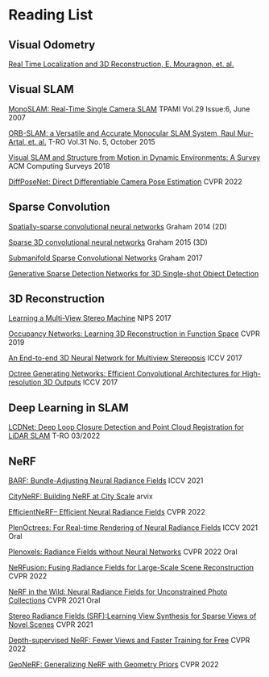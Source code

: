 # Reading List

## Visual Odometry
[Real Time Localization and 3D Reconstruction, E. Mouragnon, et. al.](https://ieeexplore.ieee.org/document/1640781)

## Visual SLAM
[MonoSLAM: Real-Time Single Camera SLAM](https://ieeexplore.ieee.org/document/4160954) TPAMI Vol.29 Issue:6, June 2007

[ORB-SLAM: a Versatile and Accurate Monocular SLAM System, Raul Mur-Artal, et. al.](https://arxiv.org/pdf/1502.00956.pdf) T-RO Vol.31 No. 5, October 2015

[Visual SLAM and Structure from Motion in Dynamic Environments: A Survey](https://dl.acm.org/doi/abs/10.1145/3177853?casa_token=3OREdW945wcAAAAA:519kF8wQPDYTl7jQ2H297p84pd1aD_drPB-trMpH0c0cHWMGiCp9PpwLIfW99rf0jpclWRhDKiT4) ACM Computing Surveys 2018

[DiffPoseNet: Direct Differentiable Camera Pose Estimation](https://prg.cs.umd.edu/DiffPoseNet) CVPR 2022

## Sparse Convolution
[Spatially-sparse convolutional neural networks](https://arxiv.org/pdf/1409.6070.pdf) Graham 2014 (2D)

[Sparse 3D convolutional neural networks](https://arxiv.org/pdf/1505.02890.pdf) Graham 2015 (3D)

[Submanifold Sparse Convolutional Networks](https://arxiv.org/pdf/1706.01307.pdf) Graham 2017

[Generative Sparse Detection Networks for 3D Single-shot Object Detection](https://arxiv.org/pdf/2006.12356.pdf)

## 3D Reconstruction
[Learning a Multi-View Stereo Machine](https://proceedings.neurips.cc/paper/2017/file/9c838d2e45b2ad1094d42f4ef36764f6-Paper.pdf) NIPS 2017

[Occupancy Networks: Learning 3D Reconstruction in Function Space](https://openaccess.thecvf.com/content_CVPR_2019/papers/Mescheder_Occupancy_Networks_Learning_3D_Reconstruction_in_Function_Space_CVPR_2019_paper.pdf) CVPR 2019

[An End-to-end 3D Neural Network for Multiview Stereopsis](https://arxiv.org/pdf/1708.01749.pdf) ICCV 2017

[Octree Generating Networks: Efficient Convolutional Architectures for High-resolution 3D Outputs](https://openaccess.thecvf.com/content_ICCV_2017/papers/Tatarchenko_Octree_Generating_Networks_ICCV_2017_paper.pdf) ICCV 2017

## Deep Learning in SLAM
[LCDNet: Deep Loop Closure Detection and Point Cloud Registration for LiDAR SLAM](https://arxiv.org/abs/2103.05056) T-RO 03/2022

## NeRF
[BARF: Bundle-Adjusting Neural Radiance Fields](https://chenhsuanlin.bitbucket.io/bundle-adjusting-NeRF/paper.pdf) ICCV 2021

[CityNeRF: Building NeRF at City Scale](https://arxiv.org/abs/2112.05504) arvix 

[EfficientNeRF– Efficient Neural Radiance Fields](https://arxiv.org/abs/2206.00878) CVPR 2022

[PlenOctrees: For Real-time Rendering of Neural Radiance Fields](https://alexyu.net/plenoctrees/) ICCV 2021 Oral

[Plenoxels: Radiance Fields without Neural Networks](https://alexyu.net/plenoxels/) CVPR 2022 Oral

[NeRFusion: Fusing Radiance Fields for Large-Scale Scene Reconstruction](https://arxiv.org/abs/2203.11283) CVPR 2022

[NeRF in the Wild: Neural Radiance Fields for Unconstrained Photo Collections](https://nerf-w.github.io/) CVPR 2021 Oral

[Stereo Radiance Fields (SRF):Learning View Synthesis for Sparse Views of Novel Scenes](https://virtualhumans.mpi-inf.mpg.de/srf/) CVPR 2021

[Depth-supervised NeRF: Fewer Views and Faster Training for Free](https://openaccess.thecvf.com/content/CVPR2022/papers/Deng_Depth-Supervised_NeRF_Fewer_Views_and_Faster_Training_for_Free_CVPR_2022_paper.pdf) CVPR 2022

[GeoNeRF: Generalizing NeRF with Geometry Priors](https://openaccess.thecvf.com/content/CVPR2022/papers/Johari_GeoNeRF_Generalizing_NeRF_With_Geometry_Priors_CVPR_2022_paper.pdf)  CVPR 2022
